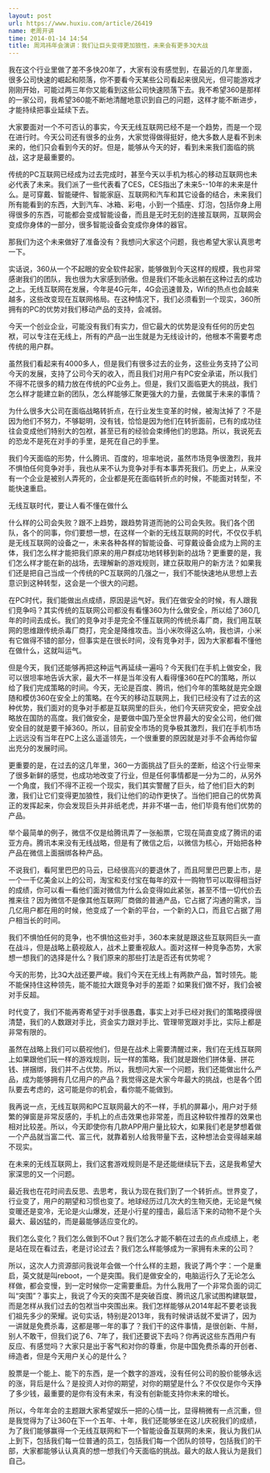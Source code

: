 ```yaml
---
layout: post
url: https://www.huxiu.com/article/26419
name: 老周开讲
time: 2014-01-14 14:54
title: 周鸿祎年会演讲：我们让巨头变得更加狼性，未来会有更多3Q大战
---
```

我在这个行业里做了差不多快20年了，大家有没有感觉到，在最近的几年里面，很多公司快速的崛起和陨落，你不要看今天某些公司看起来很风光，但可能游戏才刚刚开始，可能过两三年你又能看到这些公司快速陨落下去。我不希望360是那样的一家公司，我希望360能不断地清醒地意识到自己的问题，这样才能不断进步，才能持续把事业延续下去。

大家要面对一个不可否认的事实，今天无线互联网已经不是一个趋势，而是一个现在进行时。今天公司还有很多的业务，大家觉得做得挺好，绝大多数人是看不到未来的，他们只会看到今天的好。但是，能够从今天的好，看到未来我们面临的挑战，这才是最重要的。

传统的PC互联网已经成为过去完成时，甚至今天以手机为核心的移动互联网也未必代表了未来。我们派了一些代表看了CES，CES指出了未来5--10年的未来是什么。是可穿戴、智能硬件、智能家庭、互联网和汽车和其它设备的结合，未来我们所有能看到的东西，大到汽车、冰箱、彩电，小到一个插座、灯泡，包括你身上用得很多的东西，可能都会变成智能设备，而且是无时无刻的连接互联网，互联网会变成你身体的一部分，很多智能设备会变成你身体的器官。

那我们为这个未来做好了准备没有？我想问大家这个问题，我也希望大家认真思考一下。

实话说，360从一个不起眼的安全软件起家，能够做到今天这样的规模，我也非常感谢我们的团队，我也很为大家感到骄傲。但是我们不能永远躺在这种过去的成功之上。无线互联网在发展，今年是4G元年，4G会迅速普及，Wifi的热点也会越来越多，这些改变现在互联网格局。在这种情况下，我们必须看到一个现实，360所拥有的PC的优势对我们移动产品的支持，会减弱。

今天一个创业企业，可能没有我们有实力，但它最大的优势是没有任何的历史包袱，可以专注在无线上，所有的产品一出生就是为无线设计的，他根本不需要考虑传统的用户群。

虽然我们看起来有4000多人，但是我们有很多过去的业务，这些业务支持了公司今天的发展，支持了公司今天的收入，而且我们对用户有PC安全承诺，所以我们不得不花很多的精力放在传统的PC业务上。但是，我们又面临更大的挑战，我们怎么样才能建立新的团队，怎么样能够汇聚更强大的力量，去做属于未来的事情？

为什么很多大公司在面临战略转折点，在行业发生变革的时候，被淘汰掉了？不是因为他们不努力，不够聪明，没有钱，恰恰是因为他们在转折面前，已有的成功往往会变成他们特别大的包袱，甚至已有的经验会束缚他们的思路。所以，我说死去的恐龙不是死在对手的手里，是死在自己的手里。

我们今天面临的形势，什么腾讯、百度的，坦率地说，虽然市场竞争很激烈，我并不惧怕任何竞争对手，我也从来不认为竞争对手有本事弄死我们。历史上，从来没有一个企业是被别人弄死的，企业都是死在面临转折点的时候，不能面对转型，不能快速重启。

无线互联时代，要让人看不懂在做什么

什么样的公司会失败？跟不上趋势，跟趋势背道而驰的公司会失败。我们各个团队，各个的同事，你们要想一想，在这样一个新的无线互联网的时代，不仅仅手机是无线互联网的设备之一，未来各种各样的智能设备、可穿戴设备会成为上网的主体，我们怎么样才能把我们原来的用户群成功地转移到新的战场？更重要的是，我们怎么样才能在新的战场，去理解新的游戏规则，建立获取用户的新方法？如果我们还是把自己当成一个传统的PC互联网的几强之一，我们不能快速地从思想上去意识到这种转型，这会是一个很大的问题。

在PC时代，我们能做出点成绩，原因是运气好。我们在做安全的时候，有人跟我们竞争吗？其实传统的互联网公司都没有看懂360为什么做安全，所以给了360几年的时间去成长。我们的竞争对手是完全不懂互联网的传统杀毒厂商，我们用互联网的思维跟传统杀毒厂商打，完全是降维攻击。当小米吹得这么响，我也讲，小米有它做得不错的部分，但事实是在很长时间，没有竞争对手，因为大家都看不懂他在做什么，这就叫运气。

但是今天，我们还能够再把这种运气再延续一遍吗？今天我们在手机上做安全，我可以很坦率地告诉大家，最大不一样是当年没有人看得懂360在PC的策略，所以给了我们完成策略的时间。今天，无论是百度、腾讯，他们今年的策略就是完全跟随和模仿360在安全上的策略。在今天的移动互联网上，我们已经没有了过去的这种优势，我们面对的竞争对手都是互联网里的巨头，他们今天研究安全，把安全战略放在国防的高度。我们做安全，是要做中国乃至全世界最大的安全公司，他们做安全目的就是要干掉360。所以，目前安全市场的竞争极其激烈，我们在手机市场上远远没有当年在PC上这么遥遥领先，一个很重要的原因就是对手不会再给你留出充分的发展时间。

更重要的是，在过去的这几年里，360一方面挑战了巨头的垄断，给这个行业带来了很多新鲜的感觉，也成功地改变了行业，但是任何事情都是一分为二的，从另外一个角度，我们不得不正视一个现实，我们其实警醒了巨头，给了他们巨大的刺激，我们让它们变得更加狼性，我们让他们的动作更快了。当他们把自己的优势真正的发挥起来，你会发现巨头并非纸老虎，并非不堪一击，他们毕竟有他们优势的产品。

举个最简单的例子，微信不仅是给腾讯弄了一张船票，它现在简直变成了腾讯的诺亚方舟。腾讯本来没有无线战略，但是有了微信之后，以微信为核心，开始把各种产品在微信上面捆绑各种产品。

不说我们，看阿里巴巴的马云，已经很高兴的要退休了，而且阿里巴巴要上市，是一个一千亿美金以上的公司，淘宝和支付宝在每年的双十一购物节可以取得相当好的成绩，你可以看一看他们面对微信为什么会变得如此紧张，甚至不惜一切代价去推来往？因为微信不是像其他互联网厂商做的普通产品，它占据了沟通的需求，当几亿用户都在用的时候，他变成了一个新的平台，一个新的入口，而且它占据了用户相当长的时间。

我们不惧怕任何的竞争，也不惧怕这些对手，360本来就是跟这些互联网巨头一直在战斗，但是战略上藐视敌人，战术上要重视敌人。面对这样一种竞争态势，大家想一想我们的选择是什么？我们原来的那些打法是否还有优势呢？

今天的形势，比3Q大战还要严峻。我们今天在无线上有两款产品，暂时领先。能不能保持住这种领先，能不能拉大跟竞争对手的差距？如果我们做不好，我们会被对手反超。

时代变了，我们不能再寄希望于对手很愚蠢，事实上对手已经对我们的策略摸得很清楚，我们的人数跟对手比，资金实力跟对手比、管理带宽跟对手比，实际上都是非常有限的。

虽然在战略上我们可以藐视他们，但是在战术上需要清醒过来，我们在无线互联网上如果跟他们玩一样的游戏规则，玩一样的策略，我们就是跟他们拼体量、拼花钱、拼捆绑，我们并不占优势。所以，我想问大家一个问题，我们还能做出什么产品，成为能够拥有几亿用户的产品？我觉得这是大家今年最大的挑战，也是各个团队要去考虑的，这可能是你的机会，看你能不能做到。

我再说一点，无线互联网和PC互联网最大的不一样，手机的屏幕小，用户对于频繁的弹窗是非常反感的，手机上的点击效果也非常差，而且这种软件推荐的效果也相对比较差。所以，今天即使你有几款APP用户量比较大，如果我们老是梦想着做一个产品就当富二代、富三代，就靠着别人给我带量下去，这种想法会变得越来越不现实。

在未来的无线互联网上，我们这套游戏规则是不是还能继续玩下去，这是我希望大家深思的又一个问题。

最近我也在花时间去反思、去思考，我认为现在我们到了一个转折点。世界变了，行业变了，用户的期望和习惯也变了。地球经历过几次大的生物灭绝，无论是气候变暖还是变冷，无论是火山爆发，还是小行星的撞击，最后活下来的动物不是个头最大、最凶猛的，而是最能够适应变化的。

我们怎么变化？我们怎么做到不Out？我们怎么才能不躺在过去的点点成绩上，老是站在现在看过去，老是讨论过去？我们怎么样能够成为一家拥有未来的公司？

所以，这次人力资源部问我说年会做一个什么样的主题，我说了两个字：一个是重启，英文就是叫reboot，一个是突围。我们是做安全的，电脑运行久了无论怎么样做，都会变慢，到一定时候你一定需要重启。为什么我用了一个非常负面的词汇叫“突围”？事实上，我说了今天的突围不是突破百度、腾讯这几家试图构建联盟，而是怎样从我们过去的包袱当中突围出来。我们怎样能够从2014年起不要老谈我们祖先多少的荣耀。说句实话，特别是2013年，我有时候讲话就不爱讲了，因为一讲就是免费杀毒，这都是哪一年的事了？我们干的这件事情，是很创新、牛掰，别人不敢干，但我们说了6、7年了，我们还要说下去吗？你再说这些东西用户有反应、有感觉吗？大家只是出于客气和对你的尊重，你是中国免费杀毒的开创者、缔造者，但是今天用户关心的是什么？

股票是一个能上、能下的东西，是一个数字的游戏，没有任何公司的股价能够永远的涨，背后是什么？是投资人对你的期望，对你的期望是什么？不仅仅是你今天挣了多少钱，最重要的是你有没有未来，有没有创新能支持你未来的增长。

所以，今年年会的主题跟大家希望娱乐一把的心情一比，显得稍微有一点沉重，但是我觉得为了让360在下一个五年、十年，我们还能够坐在这儿庆祝我们的成绩，为了我们能够赢得一个无线互联网和下一个智能设备互联网的未来，我认为我们从上到下，包括我们每一位普通的员工，包括我们每一个团队的领导，包括我们的干部，大家都能够认认真真的想一想我们今天面临的挑战。最大的敌人我认为是我们自己。

